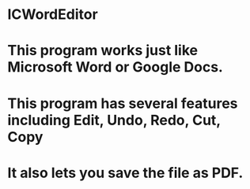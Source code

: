 # ICWordEditor

# This program works just like Microsoft Word or Google Docs. 

# This program has several features including Edit, Undo, Redo, Cut, Copy

# It also lets you save the file as PDF.
